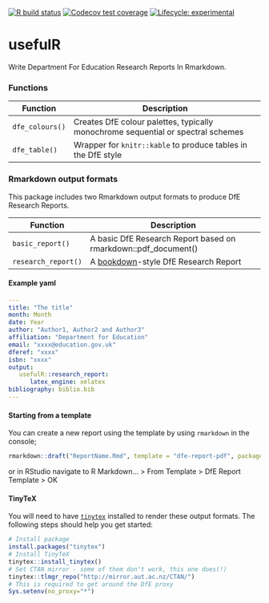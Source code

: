 
<!-- README.md is generated from README.Rmd. Please edit that file -->
<!-- badges: start -->

[![R build
status](https://github.com/l-hodge/usefulr/workflows/R-CMD-check/badge.svg)](https://github.com/l-hodge/usefulr/actions)
[![Codecov test
coverage](https://codecov.io/gh/l-hodge/usefulR/branch/master/graph/badge.svg)](https://codecov.io/gh/l-hodge/usefulR?branch=master)
[![Lifecycle:
experimental](https://img.shields.io/badge/lifecycle-experimental-orange.svg)](https://www.tidyverse.org/lifecycle/#experimental)
<!-- badges: end -->

# usefulR

Write Department For Education Research Reports In Rmarkdown.

### Functions

| Function        | Description                                                                      |
|-----------------|----------------------------------------------------------------------------------|
| `dfe_colours()` | Creates DfE colour palettes, typically monochrome sequential or spectral schemes |
| `dfe_table()`   | Wrapper for `knitr::kable` to produce tables in the DfE style                    |

### Rmarkdown output formats

This package includes two Rmarkdown output formats to produce DfE
Research Reports.

| Function            | Description                                                                  |
|---------------------|------------------------------------------------------------------------------|
| `basic_report()`    | A basic DfE Research Report based on rmarkdown::pdf_document()               |
| `research_report()` | A [bookdown](https://bookdown.org/yihui/bookdown/)-style DfE Research Report |

#### Example yaml

``` yaml
---
title: "The title"
month: Month
date: Year
author: "Author1, Author2 and Author3"
affiliation: "Department for Education"
email: "xxxx@education.gov.uk"
dferef: "xxxx"
isbn: "xxxx"
output: 
   usefulR::research_report:
      latex_engine: xelatex
bibliography: biblio.bib
---
```

#### Starting from a template

You can create a new report using the template by using `rmarkdown` in
the console;

``` r
rmarkdown::draft("ReportName.Rmd", template = "dfe-report-pdf", package = "usefulR")
```

or in RStudio navigate to R Markdown… \> From Template \> DfE Report
Template \> OK

#### TinyTeX

You will need to have [`tinytex`](https://yihui.org/tinytex/) installed
to render these output formats. The following steps should help you get
started:

``` r
# Install package
install.packages("tinytex") 
# Install TinyTeX
tinytex::install_tinytex()
# Set CTAN mirror - some of them don't work, this one does(!)
tinytex::tlmgr_repo("http://mirror.aut.ac.nz/CTAN/")
# This is required to get around the DfE proxy
Sys.setenv(no_proxy="*")
```
